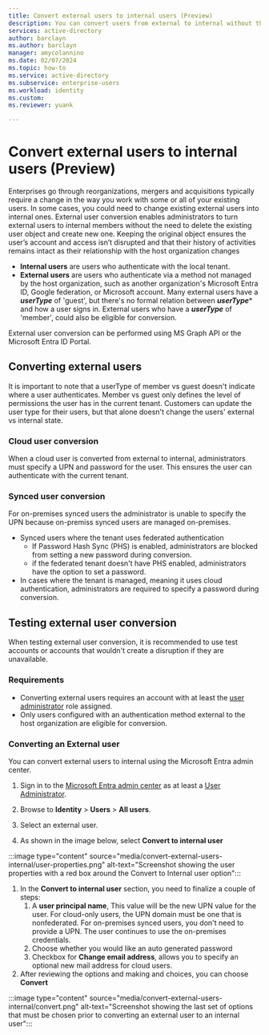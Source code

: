 ```yaml
---
title: Convert external users to internal users (Preview)
description: You can convert users from external to internal without the need to recreate them.
services: active-directory 
author: barclayn
ms.author: barclayn
manager: amycolannino
ms.date: 02/07/2024
ms.topic: how-to
ms.service: active-directory
ms.subservice: enterprise-users
ms.workload: identity
ms.custom: 
ms.reviewer: yuank

---
```


# Convert external users to internal users (Preview)

Enterprises go through reorganizations, mergers and acquisitions typically require a change in the way you work with some or all of your existing users. In some cases, you could need to change existing external users into internal ones. External user conversion enables administrators to turn external users to internal members without the need to delete the existing user object and create new one. Keeping the original object ensures the 
user’s account and access isn’t disrupted and that their history of activities remains intact as their relationship with the host organization changes

- **Internal users** are users who authenticate with the local tenant.
- **External users** are users who authenticate via a method not managed by the host organization, such as another organization's Microsoft Entra ID, Google federation, or Microsoft account. Many external users have a ***userType*** of 'guest', but there's no formal relation between ***userType**** and how a user signs in. External users who have a ***userType*** of 'member', could also be eligible for conversion.

External user conversion can be performed using MS Graph API or the Microsoft Entra ID Portal.

## Converting external users

It is important to note that a userType of member vs guest doesn't indicate where a user authenticates. Member vs guest only defines the level of permissions the user has in the current tenant. Customers can update the user type for their users, but that alone doesn't change the users' external vs internal state.

### Cloud user conversion

When a cloud user is converted from external to internal, administrators must specify a UPN and password for the user. This ensures the user can authenticate with the current tenant.

### Synced user conversion

For on-premises synced users the administrator is unable to specify the UPN because on-premiss synced users are managed on-premises. 

- Synced users where the tenant uses federated authentication
  - If Password Hash Sync (PHS) is enabled, administrators are blocked from setting a new password during conversion. 
  - if the federated tenant doesn't have PHS enabled, administrators have the option to set a password.
- In cases where the tenant is managed, meaning it uses cloud authentication, administrators are required to specify a password during conversion.

## Testing external user conversion

When testing external user conversion, it is recommended to use test accounts or accounts that wouldn't create a disruption if they are unavailable.

### Requirements

- Converting external users requires an account with at least the [user administrator](~/identity/role-based-access-control/permissions-reference.md#user-administrator)
role assigned.
- Only users configured with an authentication method external to the host organization are eligible for conversion. 

### Converting an External user

You can convert external users to internal using the Microsoft Entra admin center. 

1. Sign in to the [Microsoft Entra admin center](https://entra.microsoft.com) as at least a [User Administrator](~/identity/role-based-access-control/permissions-reference.md#user-administrator).

1. Browse to **Identity** > **Users** > **All users**.

1. Select an external user.
1. As shown in the image below, select **Convert to internal user**

:::image type="content" source="media/convert-external-users-internal/user-properties.png" alt-text="Screenshot showing the user properties with a red box around the Convert to Internal user option":::

1. In the **Convert to internal user** section, you need to finalize a couple of steps:
    1. A **user principal name**, This value will be the new UPN value for the user. For cloud-only users, the UPN domain must be one that is nonfederated. For on-premises synced users, you don't need to provide a UPN. The user continues to use the on-premises credentials. 
    1. Choose whether you would like an auto generated password
    1. Checkbox for **Change email address**, allows you to specify an optional new mail address for cloud users.
1. After reviewing the options and making and choices, you can choose **Convert**

:::image type="content" source="media/convert-external-users-internal/convert.png" alt-text="Screenshot showing the last set of options that must be chosen prior to converting an external user to an internal user":::


